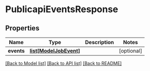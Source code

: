 # PublicapiEventsResponse

## Properties
Name | Type | Description | Notes
------------ | ------------- | ------------- | -------------
**events** | [**list[ModelJobEvent]**](ModelJobEvent.md) |  | [optional] 

[[Back to Model list]](../README.md#documentation-for-models) [[Back to API list]](../README.md#documentation-for-api-endpoints) [[Back to README]](../README.md)

